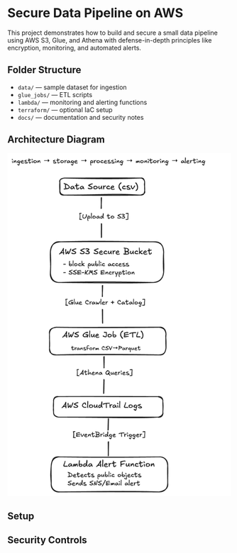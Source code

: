 # Secure Data Pipeline on AWS
This project demonstrates how to build and secure a small data pipeline using AWS S3, Glue, and Athena with defense-in-depth principles like encryption, monitoring, and automated alerts.

## Folder Structure
- `data/` — sample dataset for ingestion
- `glue_jobs/` — ETL scripts
- `lambda/` — monitoring and alerting functions
- `terraform/` — optional IaC setup
- `docs/` — documentation and security notes

## Architecture Diagram
![Architecture Diagram](diagrams/architecture.png)

## Setup


## Security Controls
